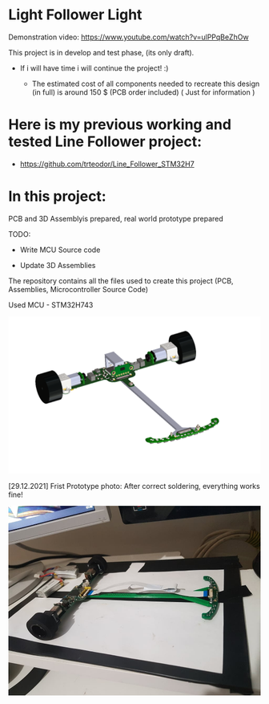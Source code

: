 # Light Follower Light

Demonstration video:
https://www.youtube.com/watch?v=ulPPqBeZhOw

This project is in develop and test phase, (its only draft). 

* If i will have time i will continue the project!  :) 

  * The estimated cost of all components needed to recreate this design (in full) is around 150 $ (PCB order included) ( Just for information )

# Here is my previous working and tested Line Follower project:
* https://github.com/trteodor/Line_Follower_STM32H7



# In this project:

PCB and 3D Assemblyis prepared, real world prototype prepared

TODO:

* Write MCU Source code
	
* Update 3D Assemblies

The repository contains all the files used to create this project (PCB, Assemblies, Microcontroller Source Code)

Used MCU - STM32H743

![draftView](https://github.com/trteodor/LineFollower_Light/blob/master/Pictures/LF_Light_draft_pic.PNG)


[29.12.2021] Frist Prototype photo:
After correct soldering, everything works fine!

![FristPrototypePhoto](https://github.com/trteodor/LineFollower_Light/blob/master/Pictures/FristPrototypePhoto.jpg)
